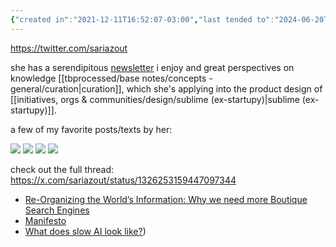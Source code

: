 ```yaml
---
{"created in":"2021-12-11T16:52:07-03:00","last tended to":"2024-06-20T17:16:01-03:00","aliases":["sari"],"tags":["person","curation","communitycreation","knowledgemanagement","lab","🌿"],"dg-publish":true,"created":"2021-12-11T16:52:07.326-03:00","updated":"2025-01-10T17:07:39.115-03:00","relevancescore":88,"notestage":["🌿"],"permalink":"/people/references/architect-design/sari-azout/","dgPassFrontmatter":true}
---
```


https://twitter.com/sariazout

she has a serendipitous [newsletter](https://sublimeinternet.substack.com/) i enjoy and great perspectives on knowledge [[tbprocessed/base notes/concepts - general/curation\|curation]], which she's applying into the product design of [[initiatives, orgs & communities/design/sublime (ex-startupy)\|sublime (ex-startupy)]].

a few of my favorite posts/texts by her:

![](https://i.imgur.com/ZaDUCPY.png)
![](https://i.imgur.com/OU3IuKE.png)
![](https://i.imgur.com/97MLYcC.png)
![](https://i.imgur.com/yXKRTrl.png)

check out the full thread: https://x.com/sariazout/status/1326253159447097344
 
- [Re-Organizing the World’s Information: Why we need more Boutique Search Engines](https://sariazout.mirror.xyz/7gSSTJ96SEyvXeljymglO3zN4H6DCgVnrNZq8_2NX1A)
- [Manifesto](https://web.archive.org/web/20230329233746/https://beta.startupy.world/manifesto/)
- [What does slow AI look like?](https://sublimeinternet.substack.com/p/what-does-slow-ai-look-like))